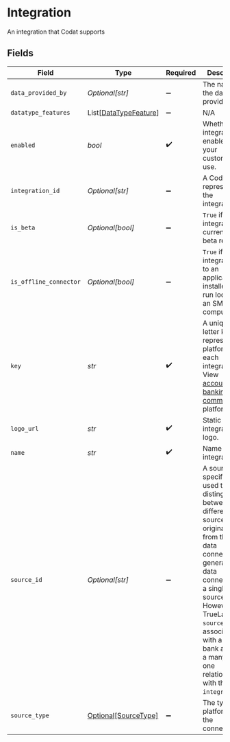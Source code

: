 # Integration

An integration that Codat supports


## Fields

| Field                                                                                                                                                                                                                                                                                                                                       | Type                                                                                                                                                                                                                                                                                                                                        | Required                                                                                                                                                                                                                                                                                                                                    | Description                                                                                                                                                                                                                                                                                                                                 | Example                                                                                                                                                                                                                                                                                                                                     |
| ------------------------------------------------------------------------------------------------------------------------------------------------------------------------------------------------------------------------------------------------------------------------------------------------------------------------------------------- | ------------------------------------------------------------------------------------------------------------------------------------------------------------------------------------------------------------------------------------------------------------------------------------------------------------------------------------------- | ------------------------------------------------------------------------------------------------------------------------------------------------------------------------------------------------------------------------------------------------------------------------------------------------------------------------------------------- | ------------------------------------------------------------------------------------------------------------------------------------------------------------------------------------------------------------------------------------------------------------------------------------------------------------------------------------------- | ------------------------------------------------------------------------------------------------------------------------------------------------------------------------------------------------------------------------------------------------------------------------------------------------------------------------------------------- |
| `data_provided_by`                                                                                                                                                                                                                                                                                                                          | *Optional[str]*                                                                                                                                                                                                                                                                                                                             | :heavy_minus_sign:                                                                                                                                                                                                                                                                                                                          | The name of the data provider.                                                                                                                                                                                                                                                                                                              |                                                                                                                                                                                                                                                                                                                                             |
| `datatype_features`                                                                                                                                                                                                                                                                                                                         | List[[DataTypeFeature](../../models/shared/datatypefeature.md)]                                                                                                                                                                                                                                                                             | :heavy_minus_sign:                                                                                                                                                                                                                                                                                                                          | N/A                                                                                                                                                                                                                                                                                                                                         |                                                                                                                                                                                                                                                                                                                                             |
| `enabled`                                                                                                                                                                                                                                                                                                                                   | *bool*                                                                                                                                                                                                                                                                                                                                      | :heavy_check_mark:                                                                                                                                                                                                                                                                                                                          | Whether this integration is enabled for your customers to use.                                                                                                                                                                                                                                                                              |                                                                                                                                                                                                                                                                                                                                             |
| `integration_id`                                                                                                                                                                                                                                                                                                                            | *Optional[str]*                                                                                                                                                                                                                                                                                                                             | :heavy_minus_sign:                                                                                                                                                                                                                                                                                                                          | A Codat ID representing the integration.                                                                                                                                                                                                                                                                                                    | fd321cb6-7963-4506-b873-e99593a45e30                                                                                                                                                                                                                                                                                                        |
| `is_beta`                                                                                                                                                                                                                                                                                                                                   | *Optional[bool]*                                                                                                                                                                                                                                                                                                                            | :heavy_minus_sign:                                                                                                                                                                                                                                                                                                                          | `True` if the integration is currently in beta release.                                                                                                                                                                                                                                                                                     |                                                                                                                                                                                                                                                                                                                                             |
| `is_offline_connector`                                                                                                                                                                                                                                                                                                                      | *Optional[bool]*                                                                                                                                                                                                                                                                                                                            | :heavy_minus_sign:                                                                                                                                                                                                                                                                                                                          | `True` if the integration is to an application installed and run locally on an SMBs computer.                                                                                                                                                                                                                                               |                                                                                                                                                                                                                                                                                                                                             |
| `key`                                                                                                                                                                                                                                                                                                                                       | *str*                                                                                                                                                                                                                                                                                                                                       | :heavy_check_mark:                                                                                                                                                                                                                                                                                                                          | A unique 4-letter key to represent a platform in each integration. View [accounting](https://docs.codat.io/integrations/accounting/overview#platform-keys), [banking](https://docs.codat.io/integrations/banking/overview#platform-keys), and [commerce](https://docs.codat.io/integrations/commerce/overview#platform-keys) platform keys. | gbol                                                                                                                                                                                                                                                                                                                                        |
| `logo_url`                                                                                                                                                                                                                                                                                                                                  | *str*                                                                                                                                                                                                                                                                                                                                       | :heavy_check_mark:                                                                                                                                                                                                                                                                                                                          | Static url for integration's logo.                                                                                                                                                                                                                                                                                                          |                                                                                                                                                                                                                                                                                                                                             |
| `name`                                                                                                                                                                                                                                                                                                                                      | *str*                                                                                                                                                                                                                                                                                                                                       | :heavy_check_mark:                                                                                                                                                                                                                                                                                                                          | Name of integration.                                                                                                                                                                                                                                                                                                                        | Xero                                                                                                                                                                                                                                                                                                                                        |
| `source_id`                                                                                                                                                                                                                                                                                                                                 | *Optional[str]*                                                                                                                                                                                                                                                                                                                             | :heavy_minus_sign:                                                                                                                                                                                                                                                                                                                          | A source-specific ID used to distinguish between different sources originating from the same data connection. In general, a data connection is a single data source. However, for TrueLayer, `sourceId` is associated with a specific bank and has a many-to-one relationship with the `integrationId`.                                     | 35b92968-9851-4095-ad60-395c95cbcba4                                                                                                                                                                                                                                                                                                        |
| `source_type`                                                                                                                                                                                                                                                                                                                               | [Optional[SourceType]](../../models/shared/sourcetype.md)                                                                                                                                                                                                                                                                                   | :heavy_minus_sign:                                                                                                                                                                                                                                                                                                                          | The type of platform of the connection.                                                                                                                                                                                                                                                                                                     | Accounting                                                                                                                                                                                                                                                                                                                                  |
